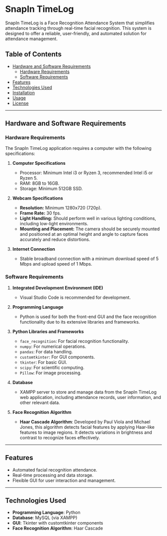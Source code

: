 # SnapIn TimeLog

SnapIn TimeLog is a Face Recognition Attendance System that simplifies attendance tracking through real-time facial recognition. This system is designed to offer a reliable, user-friendly, and automated solution for attendance management.

## Table of Contents
- [Hardware and Software Requirements](#hardware-and-software-requirements)
  - [Hardware Requirements](#hardware-requirements)
  - [Software Requirements](#software-requirements)
- [Features](#features)
- [Technologies Used](#technologies-used)
- [Installation](#installation)
- [Usage](#usage)
- [License](#license)

---

## Hardware and Software Requirements

### Hardware Requirements

The SnapIn TimeLog application requires a computer with the following specifications:

1. **Computer Specifications**  
   - Processor: Minimum Intel i3 or Ryzen 3, recommended Intel i5 or Ryzen 5.
   - RAM: 8GB to 16GB.
   - Storage: Minimum 512GB SSD.

2. **Webcam Specifications**  
   - **Resolution:** Minimum 1280x720 (720p).
   - **Frame Rate:** 30 fps.
   - **Light Handling:** Should perform well in various lighting conditions, including low-light environments.
   - **Mounting and Placement:** The camera should be securely mounted and positioned at an optimal height and angle to capture faces accurately and reduce distortions.

3. **Internet Connection**  
   - Stable broadband connection with a minimum download speed of 5 Mbps and upload speed of 1 Mbps.

### Software Requirements

1. **Integrated Development Environment (IDE)**  
   - Visual Studio Code is recommended for development.

2. **Programming Language**  
   - Python is used for both the front-end GUI and the face recognition functionality due to its extensive libraries and frameworks.

3. **Python Libraries and Frameworks**  
   - `face_recognition`: For facial recognition functionality.
   - `numpy`: For numerical operations.
   - `pandas`: For data handling.
   - `customtkinter`: For GUI components.
   - `tkinter`: For basic GUI.
   - `scipy`: For scientific computing.
   - `Pillow`: For image processing.

4. **Database**  
   - XAMPP server to store and manage data from the SnapIn TimeLog web application, including attendance records, user information, and other relevant data.

5. **Face Recognition Algorithm**  
   - **Haar Cascade Algorithm**: Developed by Paul Viola and Michael Jones, this algorithm detects facial features by applying Haar-like features to image regions. It detects variations in brightness and contrast to recognize faces effectively.

---

## Features

- Automated facial recognition attendance.
- Real-time processing and data storage.
- Flexible GUI for user interaction and management.

---

## Technologies Used

- **Programming Language**: Python
- **Database**: MySQL (via XAMPP)
- **GUI**: Tkinter with customtkinter components
- **Face Recognition Algorithm**: Haar Cascade

